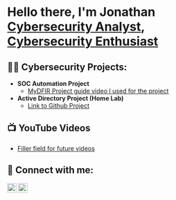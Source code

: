 <h1>Hello there, I'm Jonathan <br/><a href="https://github.com/Relguntan">Cybersecurity Analyst</a>, <a href="https://www.linkedin.com/in/jonathan-xiong/">Cybersecurity Enthusiast</a> </h1>

<h2>👨‍💻 Cybersecurity Projects:</h2>

- <b>SOC Automation Project</b>
  - [MyDFIR Project guide video I used for the project](https://www.youtube.com/watch?v=Lb_ukgtYK_U&list=PLG6KGSNK4PuBWmX9NykU0wnWamjxdKhDJ&index=5)
- <b>Active Directory Project (Home Lab) </b>
  - [Link to Github Project](https://github.com/JonathanAung/Active-Directory-Project-HomeLab-)

<h2>📺 YouTube Videos</h2>

- [Filler field for future videos](https://www.youtube.com/watch?v=xvFZjo5PgG0)

<h2> 🤳 Connect with me:</h2>

[<img align="left" alt="JoshMadakor | LinkedIn" width="22px" src="https://cdn.jsdelivr.net/npm/simple-icons@v3/icons/linkedin.svg" />][linkedin]
[<img align="left" alt="JoshMadakor | Instagram" width="22px" src="https://cdn.jsdelivr.net/npm/simple-icons@v3/icons/instagram.svg" />][instagram]

[instagram]: https://www.instagram.com/jonathan.r.xiong
[linkedin]: https://www.linkedin.com/in/jonathan-xiong/

<!--
**joshmadakor1/joshmadakor1** is a ✨ _special_ ✨ repository because its `README.md` (this file) appears on your GitHub profile.

Here are some ideas to get you started:

- 🔭 I’m currently working on ...
- 🌱 I’m currently learning ...
- 👯 I’m looking to collaborate on ...
- 🤔 I’m looking for help with ...
- 💬 Ask me about ...
- 📫 How to reach me: ...
- 😄 Pronouns: ...
- ⚡ Fun fact: ...
-->

